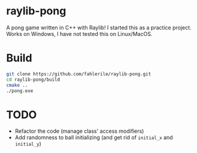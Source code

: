 # raylib-pong

A pong game written in C++ with Raylib! I started this as a practice project. Works on Windows, I have not tested this on Linux/MacOS.

# Build

```bash
git clone https://github.com/fahlerile/raylib-pong.git
cd raylib-pong/build
cmake ..
./pong.exe
```

# TODO

- Refactor the code (manage class' access modifiers)
- Add randomness to ball initializing (and get rid of `initial_x` and `initial_y`)